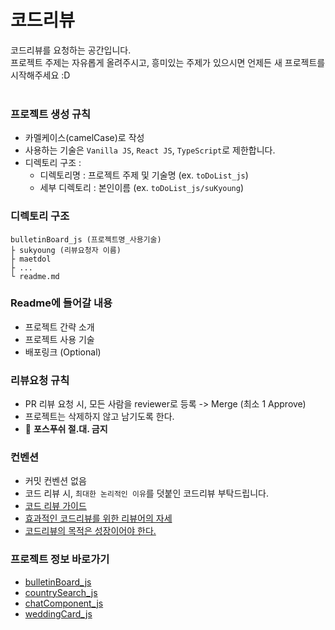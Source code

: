 # 코드리뷰

코드리뷰를 요청하는 공간입니다. <br/>
프로젝트 주제는 자유롭게 올려주시고, 흥미있는 주제가 있으시면 언제든 새 프로젝트를 시작해주세요 :D
<br/><br/>

### 프로젝트 생성 규칙

- 카멜케이스(camelCase)로 작성
- 사용하는 기술은 `Vanilla JS`, `React JS`, `TypeScript`로 제한합니다.
- 디렉토리 구조 : 
  -  디렉토리명 : 프로젝트 주제 및 기술명 (ex. `toDoList_js`)
  -  세부 디렉토리 : 본인이름 (ex. `toDoList_js/suKyoung`)

### 디렉토리 구조

```
bulletinBoard_js (프로젝트명_사용기술)
├ sukyoung (리뷰요청자 이름)
├ maetdol
├ ...
└ readme.md
```

### Readme에 들어갈 내용
- 프로젝트 간략 소개
- 프로젝트 사용 기술
- 배포링크 (Optional) 

### 리뷰요청 규칙
- PR 리뷰 요청 시, 모든 사람을 reviewer로 등록 -> Merge (최소 1 Approve)
- 프로젝트는 삭제하지 않고 남기도록 한다.
- 🚫 **포스푸쉬 절.대. 금지**

### 컨벤션
- 커밋 컨벤션 없음
- 코드 리뷰 시, `최대한 논리적인 이유`를 덧붙인 코드리뷰 부탁드립니다.
- [코드 리뷰 가이드](https://edykim.com/ko/post/code-review-guide/)
- [효과적인 코드리뷰를 위한 리뷰어의 자세](https://tech.kakao.com/2022/03/17/2022-newkrew-onboarding-codereview/)
- [코드리뷰의 목적은 성장이어야 한다.](https://jbee.io/essay/code-review-goal/)

### 프로젝트 정보 바로가기
- [bulletinBoard_js](https://awesome-tomato.github.io/CodeReview/bulletinboard_js/)
- [countrySearch_js](https://awesome-tomato.github.io/CodeReview/countrySearch_js/)
- [chatComponent_js](https://awesome-tomato.github.io/CodeReview/chatComponent_js/)
- [weddingCard_js](https://awesome-tomato.github.io/CodeReview/weddingCard_js/)
